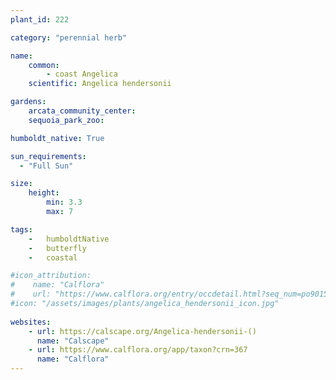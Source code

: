 ```yaml
---
plant_id: 222 

category: "perennial herb"

name: 
    common: 
        - coast Angelica 
    scientific: Angelica hendersonii 

gardens:
    arcata_community_center:
    sequoia_park_zoo:

humboldt_native: True

sun_requirements:
  - "Full Sun"

size:
    height: 
        min: 3.3
        max: 7

tags:  
    -   humboldtNative
    -   butterfly
    -   coastal

#icon_attribution: 
#    name: "Calflora"
#    url: "https://www.calflora.org/entry/occdetail.html?seq_num=po90158"
#icon: "/assets/images/plants/angelica_hendersonii_icon.jpg"
 
websites:
    - url: https://calscape.org/Angelica-hendersonii-() 
      name: "Calscape"
    - url: https://www.calflora.org/app/taxon?crn=367 
      name: "Calflora"
---
```








